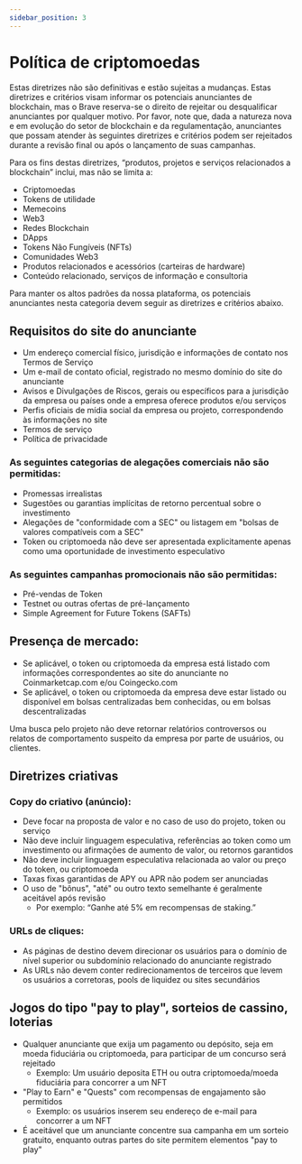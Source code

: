 ```yaml
---
sidebar_position: 3
---
```


# Política de criptomoedas

Estas diretrizes não são definitivas e estão sujeitas a mudanças. Estas diretrizes e critérios visam informar os potenciais anunciantes de blockchain, mas o Brave reserva-se o direito de rejeitar ou desqualificar anunciantes por qualquer motivo. Por favor, note que, dada a natureza nova e em evolução do setor de blockchain e da regulamentação, anunciantes que possam atender às seguintes diretrizes e critérios podem ser rejeitados durante a revisão final ou após o lançamento de suas campanhas.

Para os fins destas diretrizes, “produtos, projetos e serviços relacionados a blockchain” inclui, mas não se limita a:

- Criptomoedas
- Tokens de utilidade
- Memecoins
- Web3
- Redes Blockchain
- DApps
- Tokens Não Fungíveis (NFTs)
- Comunidades Web3
- Produtos relacionados e acessórios (carteiras de hardware)
- Conteúdo relacionado, serviços de informação e consultoria

Para manter os altos padrões da nossa plataforma, os potenciais anunciantes nesta categoria devem seguir as diretrizes e critérios abaixo.

## Requisitos do site do anunciante

- Um endereço comercial físico, jurisdição e informações de contato nos Termos de Serviço
- Um e-mail de contato oficial, registrado no mesmo domínio do site do anunciante
- Avisos e Divulgações de Riscos, gerais ou específicos para a jurisdição da empresa ou países onde a empresa oferece produtos e/ou serviços
- Perfis oficiais de mídia social da empresa ou projeto, correspondendo às informações no site
- Termos de serviço
- Política de privacidade

### As seguintes categorias de alegações comerciais não são permitidas:

- Promessas irrealistas
- Sugestões ou garantias implícitas de retorno percentual sobre o investimento
- Alegações de "conformidade com a SEC" ou listagem em "bolsas de valores compatíveis com a SEC"
- Token ou criptomoeda não deve ser apresentada explicitamente apenas como uma oportunidade de investimento especulativo

### As seguintes campanhas promocionais não são permitidas:

- Pré-vendas de Token
- Testnet ou outras ofertas de pré-lançamento
- Simple Agreement for Future Tokens (SAFTs)

## Presença de mercado:

- Se aplicável, o token ou criptomoeda da empresa está listado com informações correspondentes ao site do anunciante no Coinmarketcap.com e/ou Coingecko.com
- Se aplicável, o token ou criptomoeda da empresa deve estar listado ou disponível em bolsas centralizadas bem conhecidas, ou em bolsas descentralizadas

Uma busca pelo projeto não deve retornar relatórios controversos ou relatos de comportamento suspeito da empresa por parte de usuários, ou clientes.

## Diretrizes criativas

### Copy do criativo (anúncio):

- Deve focar na proposta de valor e no caso de uso do projeto, token ou serviço
- Não deve incluir linguagem especulativa, referências ao token como um investimento ou afirmações de aumento de valor, ou retornos garantidos
- Não deve incluir linguagem especulativa relacionada ao valor ou preço do token, ou criptomoeda
- Taxas fixas garantidas de APY ou APR não podem ser anunciadas
- O uso de "bônus", "até" ou outro texto semelhante é geralmente aceitável após revisão
  - Por exemplo: “Ganhe até 5% em recompensas de staking.”

### URLs de cliques:

- As páginas de destino devem direcionar os usuários para o domínio de nível superior ou subdomínio relacionado do anunciante registrado
- As URLs não devem conter redirecionamentos de terceiros que levem os usuários a corretoras, pools de liquidez ou sites secundários

## Jogos do tipo "pay to play", sorteios de cassino, loterias

- Qualquer anunciante que exija um pagamento ou depósito, seja em moeda fiduciária ou criptomoeda, para participar de um concurso será rejeitado
  - Exemplo: Um usuário deposita ETH ou outra criptomoeda/moeda fiduciária para concorrer a um NFT
- "Play to Earn" e "Quests" com recompensas de engajamento são permitidos
  - Exemplo: os usuários inserem seu endereço de e-mail para concorrer a um NFT
- É aceitável que um anunciante concentre sua campanha em um sorteio gratuito, enquanto outras partes do site permitem elementos "pay to play"
